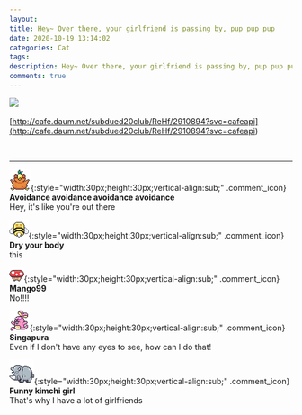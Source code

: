 ```yaml
---
layout: 
title: Hey~ Over there, your girlfriend is passing by, pup pup pup
date: 2020-10-19 13:14:02
categories: Cat
tags: 
description: Hey~ Over there, your girlfriend is passing by, pup pup pup
comments: true
---
```


![](https://blog.kakaocdn.net/dn/ZCIy1/btqK71HLauT/T81EMEyCCHMeRVsgcony9k/img.gif)

[http://cafe.daum.net/subdued20club/ReHf/2910894?svc=cafeapi](<http://cafe.daum.net/subdued20club/ReHf/2910894?svc=cafeapi>)

​

* * *

![comment](/assets/character/bird.png){:style="width:30px;height:30px;vertical-align:sub;" .comment_icon} **Avoidance avoidance avoidance avoidance**  
Hey, it's like you're out there   
  
![comment](/assets/character/bee.png){:style="width:30px;height:30px;vertical-align:sub;" .comment_icon} **Dry your body**  
this   
  
![comment](/assets/character/mushroom.png){:style="width:30px;height:30px;vertical-align:sub;" .comment_icon} **Mango99**  
No!!!!   
  
![comment](/assets/character/bunny.png){:style="width:30px;height:30px;vertical-align:sub;" .comment_icon} **Singapura**  
Even if I don't have any eyes to see, how can I do that!   
  
![comment](/assets/character/rino.png){:style="width:30px;height:30px;vertical-align:sub;" .comment_icon} **Funny kimchi girl**  
That's why I have a lot of girlfriends   
  

